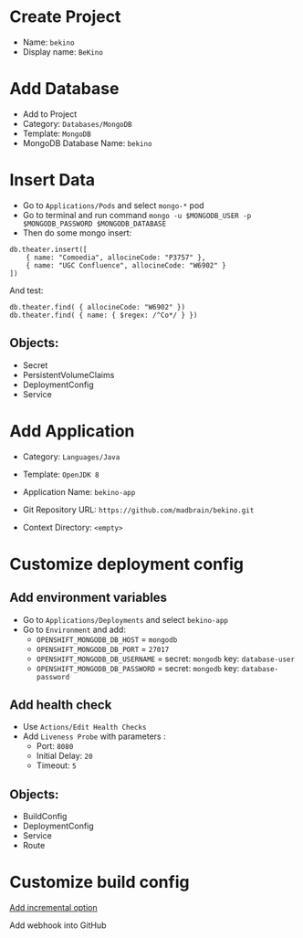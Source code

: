 
# Create Project

* Name: `bekino`
* Display name: `BeKino`

# Add Database

* Add to Project
* Category: `Databases/MongoDB`
* Template: `MongoDB`
* MongoDB Database Name: `bekino`

# Insert Data

* Go to `Applications/Pods` and select `mongo-*` pod
* Go to terminal and run command `mongo -u $MONGODB_USER -p $MONGODB_PASSWORD $MONGODB_DATABASE`
* Then do some mongo insert:
```
db.theater.insert([
    { name: "Comoedia", allocineCode: "P3757" },
    { name: "UGC Confluence", allocineCode: "W6902" }
])
```

And test:
```
db.theater.find( { allocineCode: "W6902" })
db.theater.find( { name: { $regex: /^Co*/ } })
```

## Objects:
- Secret
- PersistentVolumeClaims
- DeploymentConfig
- Service

# Add Application

* Category: `Languages/Java`
* Template: `OpenJDK 8`

* Application Name: `bekino-app`
* Git Repository URL: `https://github.com/madbrain/bekino.git`
* Context Directory: `<empty>`

# Customize deployment config

## Add environment variables

* Go to `Applications/Deployments` and select `bekino-app`
* Go to `Environment` and add:
  - `OPENSHIFT_MONGODB_DB_HOST` = `mongodb`
  - `OPENSHIFT_MONGODB_DB_PORT` = `27017`
  - `OPENSHIFT_MONGODB_DB_USERNAME` = secret: `mongodb` key: `database-user`
  - `OPENSHIFT_MONGODB_DB_PASSWORD` = secret: `mongodb` key: `database-password`

## Add health check

* Use `Actions/Edit Health Checks`
* Add `Liveness Probe` with parameters :
  - Port: `8080`
  - Initial Delay: `20`
  - Timeout: `5`

## Objects:
- BuildConfig
- DeploymentConfig
- Service
- Route

# Customize build config

[Add incremental option](https://docs.openshift.com/online/dev_guide/builds/build_strategies.html#incremental-builds)

Add webhook into GitHub